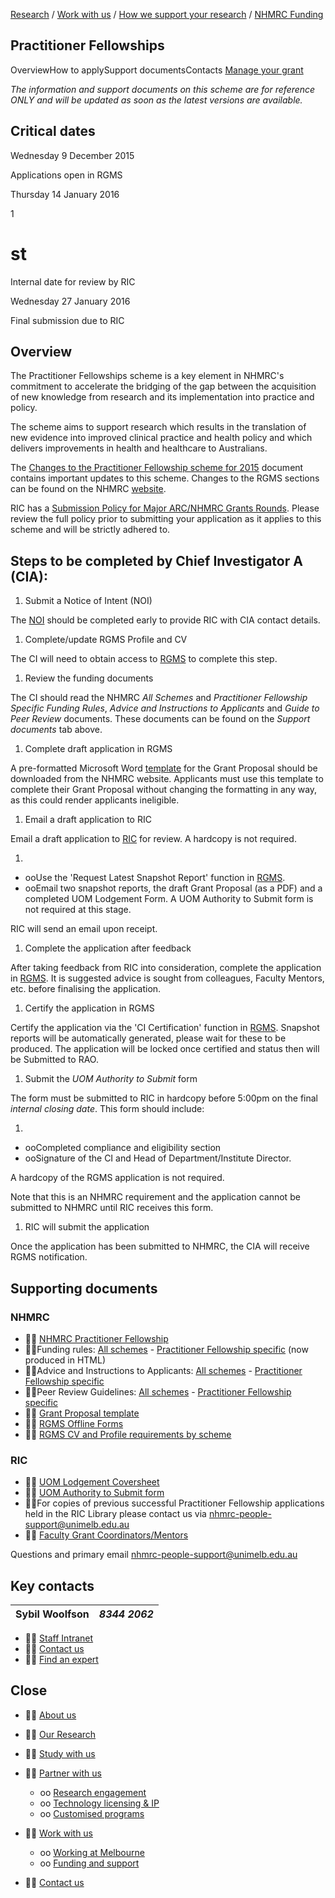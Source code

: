 [Research](file:///index.html#home) / [Work with us](./../../index.html#work) / [How we support your research](./../../how-we-support.html) / [NHMRC Funding](./../../funding/nhmrc/scheme-list.html)

## Practitioner Fellowships

OverviewHow to applySupport documentsContacts [Manage your grant](./../../funding/nhmrc/manage-your-grant.html)

_The information and support documents on this scheme are for reference ONLY and will be updated as soon as the latest versions are available._

## Critical dates

Wednesday 9 December 2015

Applications open in RGMS

Thursday 14 January 2016

1

# st
 Internal date for review by RIC

Wednesday 27 January 2016

Final submission due to RIC

## Overview

The Practitioner Fellowships scheme is a key element in NHMRC's commitment to accelerate the bridging of the gap between the acquisition of new knowledge from research and its implementation into practice and policy.

The scheme aims to support research which results in the translation of new evidence into improved clinical practice and health policy and which delivers improvements in health and healthcare to Australians.

The [Changes to the Practitioner Fellowship scheme for 2015](./../../funding/docs/changes_to_practitioner_scheme_for_2015.pdf) document contains important updates to this scheme. Changes to the RGMS sections can be found on the NHMRC [website](http://www.nhmrc.gov.au/book/nhmrc-advice-and-instructions-applicants-2015/practitioner-fellowships-scheme-specific-advice-0).

RIC has a [Submission Policy for Major ARC/NHMRC Grants Rounds](./../../funding/submission-policy-major-grant-rounds.html). Please review the full policy prior to submitting your application as it applies to this scheme and will be strictly adhered to.

## Steps to be completed by Chief Investigator A (CIA):

1. Submit a Notice of Intent (NOI)

The [NOI](http://noi.mro.unimelb.edu.au/) should be completed early to provide RIC with CIA contact details.

1. Complete/update RGMS Profile and CV

The CI will need to obtain access to [RGMS](http://www.rgms.nhmrc.gov.au/) to complete this step.

1. Review the funding documents

The CI should read the NHMRC _All Schemes_ and _Practitioner Fellowship Specific Funding Rules_, _Advice and Instructions to Applicants_ and _Guide to Peer Review_ documents. These documents can be found on the _Support documents_ tab above.

1. Complete draft application in RGMS

A pre-formatted Microsoft Word [template](https://www.nhmrc.gov.au/_files_nhmrc/file/grants/apply/fellowships/2015/grant_proposal_template_practitioner_fellowships_2015.doc) for the Grant Proposal should be downloaded from the NHMRC website. Applicants must use this template to complete their Grant Proposal without changing the formatting in any way, as this could render applicants ineligible.

1. Email a draft application to RIC

Email a draft application to [RIC](mailto:nhmrc-people-support@unimelb.edu.au) for review. A hardcopy is not required.

1.
  - ooUse the 'Request Latest Snapshot Report' function in [RGMS](http://www.rgms.nhmrc.gov.au/).
  - ooEmail two snapshot reports, the draft Grant Proposal (as a PDF) and a completed UOM Lodgement Form. A UOM Authority to Submit form is not required at this stage.

RIC will send an email upon receipt.

1. Complete the application after feedback

After taking feedback from RIC into consideration, complete the application in [RGMS](http://www.rgms.nhmrc.gov.au/). It is suggested advice is sought from colleagues, Faculty Mentors, etc. before finalising the application.

1. Certify the application in RGMS

Certify the application via the 'CI Certification' function in [RGMS](http://www.rgms.nhmrc.gov.au/). Snapshot reports will be automatically generated, please wait for these to be produced. The application will be locked once certified and status then will be Submitted to RAO.

1. Submit the _UOM Authority to Submit_ form

The form must be submitted to RIC in hardcopy before 5:00pm on the final _internal closing date_. This form should include:

1.
  - ooCompleted compliance and eligibility section
  - ooSignature of the CI and Head of Department/Institute Director.

A hardcopy of the RGMS application is not required.

Note that this is an NHMRC requirement and the application cannot be submitted to NHMRC until RIC receives this form.

1. RIC will submit the application

Once the application has been submitted to NHMRC, the CIA will receive RGMS notification.

## Supporting documents

### NHMRC

-  [NHMRC Practitioner Fellowship](http://www.nhmrc.gov.au/grants/apply-funding/practitioner-fellowships)
- Funding rules: [All schemes](http://www.nhmrc.gov.au/book/nhmrc-funding-rules-2015/nhmrc-funding-rules-2015) - [Practitioner Fellowship specific](http://www.nhmrc.gov.au/book/nhmrc-funding-rules-2015/practitioner-fellowships) (now produced in HTML)
- Advice and Instructions to Applicants: [All schemes](http://www.nhmrc.gov.au/book/nhmrc-advice-and-instructions-applicants-2015-0) - [Practitioner Fellowship specific](http://www.nhmrc.gov.au/book/nhmrc-funding-rules-2015/practitioner-fellowships)
- Peer Review Guidelines: [All schemes](http://www.nhmrc.gov.au/book/guide-nhmrc-peer-review-2015) - [Practitioner Fellowship specific](http://www.nhmrc.gov.au/book/guide-nhmrc-peer-review-2015/practitioner-fellowships)
-  [Grant Proposal template](https://www.nhmrc.gov.au/_files_nhmrc/file/grants/apply/fellowships/2015/grant_proposal_template_practitioner_fellowships_2015.doc)
-  [RGMS Offline Forms](http://www.nhmrc.gov.au/grants/research-grants-management-system-rgms)
-  [RGMS CV and Profile requirements by scheme](./../../funding/docs/rgms_profile_and_cv_requirements_for_2014_schemes.pdf)

### RIC

-  [UOM Lodgement Coversheet](./../../funding/docs/nhmrc_pracfell_2015_lodgementcoversheet_v1_0.docm)
-  [UOM Authority to Submit form](./../../funding/docs/nhmrc_pracfell_2015_authoritytosubmit_v2_-_copy.docm)
- For copies of previous successful Practitioner Fellowship applications held in the RIC Library please contact us via [nhmrc-people-support@unimelb.edu.au](mailto:nhmrc-people-support@unimelb.edu.au)
-  [Faculty Grant Coordinators/Mentors](./../../funding/faculty-grant-coordinators.html)

Questions and primary email [nhmrc-people-support@unimelb.edu.au](mailto:nhmrc-people-support@unimelb.edu.au)

## Key contacts

| Sybil Woolfson | _8344 2062_ |
| --- | --- |

-  [Staff Intranet](https://staff.unimelb.edu.au/research)
-  [Contact us](./../../contact-us.html)
-  [Find an expert](http://findanexpert.unimelb.edu.au/)

## Close

-  [About us](./../../index.html#home)
-  [Our Research](./../../index.html#places)
-  [Study with us](./../../index.html#study)
-  [Partner with us](file:///)
  - oo [Research engagement](./../../partner/research-engagement.html)
  - oo [Technology licensing & IP](./../../partner/technology-licensing.html)
  - oo [Customised programs](./../../partner/programs.html)

-  [Work with us](file:///)
  - oo [Working at Melbourne](./../../index.html#work)
  - oo [Funding and support](./../../how-we-support.html)

-  [Contact us](./../../contact-us.html)
